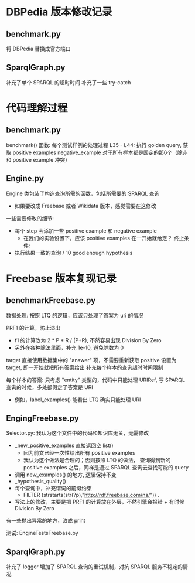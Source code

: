 # DBPedia 版本修改记录
## benchmark.py
将 DBPedia 替换成官方端口
## SparqlGraph.py
补充了单个 SPARQL 的超时时间
补充了一些 try-catch

# 代码理解过程
## benchmark.py
benchmark() 函数: 每个测试样例的处理过程
L35 - L44: 执行 golden query, 获取 positive examples
negative_example 对于所有样本都是固定的那6个（除非和 positive example 冲突）

## Engine.py
Engine 类包装了构造查询所需的函数，包括所需要的 SPARQL 查询
- 如果要改成 Freebase 或者 Wikidata 版本，感觉需要在这修改

一些需要修改的细节:
- 每个 step 会添加一些 positive example 和 negative example
    - 在我们的实验设置下，应该 positive examples 在一开始就给定？
终止条件:
- 执行结果一致的查询 / 10 good enough hypothesis

# Freebase 版本复现记录 
## benchmarkFreebase.py
数据处理: 按照 LTQ 的逻辑，应该只处理了答案为 uri 的情况

PRF1 的计算，防止溢出
- f1 的计算改为 2 * P * R / (P+R), 不然容易出现 Division By Zero
- 另外在各种除法里面，补充 1e-10, 避免除数为 0

target 直接使用数据集中的 "answer" 项，不需要重新获取
positive 设置为 target, 即一开始就把所有答案给出
补充每个样本的查询超时时间限制

每个样本的答案: 只考虑 "entity" 类型的，代码中只能处理 URIRef, 写 SPARQL 查询的时候，多处都假定了答案是 URI
- 例如，label_examples() 能看出 LTQ 确实只能处理 URI

## EngingFreebase.py
Selector.py: 我认为这个文件中的代码和知识库无关，无需修改

- _new_positive_examples 直接返回空 list()
    - 因为前文已经一次性给出所有 positive examples 
    - 我认为这个做法是合理的；否则按照 LTQ 的做法， 查询得到新的 positive examples 之后，同样是通过 SPARQL 查询去查找可能的 query
- 调用 new_examples() 的地方, 逻辑保持不变
- _hypothesis_quality()
- 每个查询中，补充谓词的前缀约束
    - FILTER (strstarts(str(?p),"http://rdf.freebase.com/ns/")) .
- 写法上的修改，主要是把 PRF1 的计算放在外层，不然引擎会报错 + 有时候 Division By Zero

有一些抛出异常的地方，改成 print

测试: EngineTestsFreebase.py

## SparqlGraph.py
补充了 logger
增加了 SPARQL 查询的重试机制，对抗 SPARQL 服务不稳定的情况